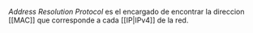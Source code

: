 _Address Resolution Protocol_ es el encargado de encontrar la direccion [[MAC]] que corresponde a cada [[IP|IPv4]] de la red.
